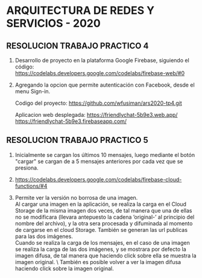 
# ARQUITECTURA DE REDES Y SERVICIOS - 2020 
## RESOLUCION TRABAJO PRACTICO 4

1. Desarrollo de proyecto en la plataforma Google Firebase, siguiendo el código: \
https://codelabs.developers.google.com/codelabs/firebase-web/#0 
2. Agregando la opcion que permite autenticación con Facebook, desde el menu Sign-in.
    
    Codigo del proyecto: https://github.com/wfusiman/ars2020-tp4.git
    
    Aplicacion web desplegada: 
    https://friendlychat-5b9e3.web.app/
    https://friendlychat-5b9e3.firebaseapp.com/

## RESOLUCION TRABAJO PRACTICO 5

1. Inicialmente se cargan los últimos 10 mensajes, luego mediante el botón "cargar" se cargan de a 5 mensajes anteriores por cada vez que se presiona.

2. https://codelabs.developers.google.com/codelabs/firebase-cloud-functions/#4

3. Permite ver la versión no borrosa de una imagen. \
Al cargar una imagen en la aplicación, se realiza la carga en el Cloud Storage de la misma imagen dos veces, de tal manera que una de ellas no se modificara (llevara antepuesto la cadena ’original-’ al principio del nombre del archivo), y la otra sera procesada y difuminada al momento de cargarse en el cloud Storage. También se generan las url publicas para las dos imágenes. \
Cuando se realiza la carga de los mensajes, en el caso de una imagen se realiza la carga de las dos imágenes, y se mostrara por defecto la imagen difusa, de tal manera que haciendo click sobre ella se muestra la imagen original. \ 
También es posible volver a ver la imagen difusa haciendo click sobre la imagen original.
